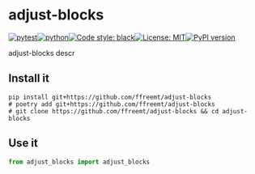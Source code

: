 # adjust-blocks
[![pytest](https://github.com/ffreemt/adjust-blocks/actions/workflows/routine-tests.yml/badge.svg)](https://github.com/ffreemt/adjust-blocks/actions)[![python](https://img.shields.io/static/v1?label=python+&message=3.8%2B&color=blue)](https://www.python.org/downloads/)[![Code style: black](https://img.shields.io/badge/code%20style-black-000000.svg)](https://github.com/psf/black)[![License: MIT](https://img.shields.io/badge/License-MIT-yellow.svg)](https://opensource.org/licenses/MIT)[![PyPI version](https://badge.fury.io/py/adjust_blocks.svg)](https://badge.fury.io/py/adjust_blocks)

adjust-blocks descr

## Install it

```shell
pip install git+https://github.com/ffreemt/adjust-blocks
# poetry add git+https://github.com/ffreemt/adjust-blocks
# git clone https://github.com/ffreemt/adjust-blocks && cd adjust-blocks
```

## Use it
```python
from adjust_blocks import adjust_blocks

```
